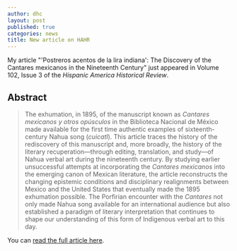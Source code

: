```yaml
---
author: dhc 
layout: post
published: true
categories: news
title: New article on HAHR
---
```


My article "'Postreros acentos de la lira indiana': The Discovery of the Cantares mexicanos in the Nineteenth Century" just appeared in Volume 102, Issue 3 of the *Hispanic America Historical Review*.


## Abstract
 
>The exhumation, in 1895, of the manuscript known as *Cantares mexicanos y otros opúsculos* in the Biblioteca Nacional de México made available for the first time authentic examples of sixteenth-century Nahua song (*cuicatl*). This article traces the history of the rediscovery of this manuscript and, more broadly, the history of the literary recuperation—through editing, translation, and study—of Nahua verbal art during the nineteenth century. By studying earlier unsuccessful attempts at incorporating the *Cantares mexicanos* into the emerging canon of Mexican literature, the article reconstructs the changing epistemic conditions and disciplinary realignments between Mexico and the United States that eventually made the 1895 exhumation possible. The Porfirian encounter with the *Cantares* not only made Nahua song available for an international audience but also established a paradigm of literary interpretation that continues to shape our understanding of this form of Indigenous verbal art to this day.
  
You can [read the full article here](https://doi.org/10.1215/00182168-9798278).
